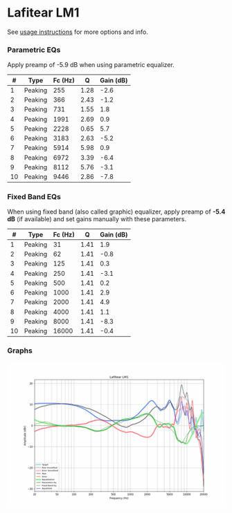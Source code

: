 # Lafitear LM1
See [usage instructions](https://github.com/jaakkopasanen/AutoEq#usage) for more options and info.

### Parametric EQs
Apply preamp of -5.9 dB when using parametric equalizer.

|   # | Type    |   Fc (Hz) |    Q |   Gain (dB) |
|-----|---------|-----------|------|-------------|
|   1 | Peaking |       255 | 1.28 |        -2.6 |
|   2 | Peaking |       366 | 2.43 |        -1.2 |
|   3 | Peaking |       731 | 1.55 |         1.8 |
|   4 | Peaking |      1991 | 2.69 |         0.9 |
|   5 | Peaking |      2228 | 0.65 |         5.7 |
|   6 | Peaking |      3183 | 2.63 |        -5.2 |
|   7 | Peaking |      5914 | 5.98 |         0.9 |
|   8 | Peaking |      6972 | 3.39 |        -6.4 |
|   9 | Peaking |      8112 | 5.76 |        -3.1 |
|  10 | Peaking |      9446 | 2.86 |        -7.8 |

### Fixed Band EQs
When using fixed band (also called graphic) equalizer, apply preamp of **-5.4 dB** (if available) and set gains manually with these parameters.

|   # | Type    |   Fc (Hz) |    Q |   Gain (dB) |
|-----|---------|-----------|------|-------------|
|   1 | Peaking |        31 | 1.41 |         1.9 |
|   2 | Peaking |        62 | 1.41 |        -0.8 |
|   3 | Peaking |       125 | 1.41 |         0.3 |
|   4 | Peaking |       250 | 1.41 |        -3.1 |
|   5 | Peaking |       500 | 1.41 |         0.2 |
|   6 | Peaking |      1000 | 1.41 |         2.9 |
|   7 | Peaking |      2000 | 1.41 |         4.9 |
|   8 | Peaking |      4000 | 1.41 |         1.1 |
|   9 | Peaking |      8000 | 1.41 |        -8.3 |
|  10 | Peaking |     16000 | 1.41 |        -0.4 |

### Graphs
![](./Lafitear%20LM1.png)
